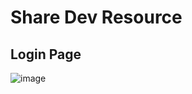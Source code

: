 # Share Dev Resource

## Login Page

![image](https://user-images.githubusercontent.com/37651620/115992017-25806080-a5eb-11eb-8e61-65afead3a90f.png)
